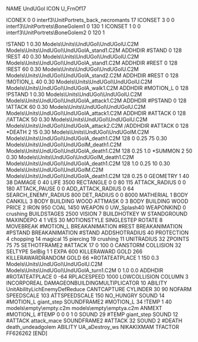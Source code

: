 NAME UndUGol
ICON U_FrnOf17

ICONEX 0 0 interf3\UnitPortrets\_back_necromants 17
ICONSET 3 0 0 interf3\UnitPortrets\BoneGolem1 0 130 1
ICONSET 1 0 0 interf3\UnitPortrets\BoneGolem2 0 120 1

!STAND          1 0.30  Models\Units\UndUGol\UndUGolU.C2M Models\Units\UndUGol\UndUGolA_stand1.C2M
ADDHDIR #STAND 0 128
!REST          40 0.30  Models\Units\UndUGol\UndUGolU.C2M Models\Units\UndUGol\UndUGolA_stand1.C2M
ADDHDIR #REST 0 128
!REST          60 0.30  Models\Units\UndUGol\UndUGolU.C2M Models\Units\UndUGol\UndUGolA_stand2.C2M
ADDHDIR #REST 0 128
!MOTION_L      40 0.30  Models\Units\UndUGol\UndUGolU.C2M Models\Units\UndUGol\UndUGolA_walk1.C2M
ADDHDIR #MOTION_L 0 128
!PSTAND        1  0.30  Models\Units\UndUGol\UndUGolU.C2M Models\Units\UndUGol\UndUGolA_attack1.C2M
ADDHDIR #PSTAND 0 128 
!ATTACK        60 0.30  Models\Units\UndUGol\UndUGolU.C2M Models\Units\UndUGol\UndUGolA_attack1.C2M
ADDHDIR #ATTACK 0 128
/!ATTACK        50 0.30  Models\Units\UndUGol\UndUGolU.C2M Models\Units\UndUGol\UndUGolA_attack2.C2M
/ADDHDIR #ATTACK 0 128
*DEATH       2  15 0.30 Models\Units\UndUGol\UndUGolM.C2M Models\Units\UndUGol\UndUGolA_death1.C2M 128 0 0.25 75 0.30  Models\Units\UndUGol\UndUGolM_death1.C2M Models\Units\UndUGol\UndUGolA_death1.C2M 128 0.25 1.0
*SUMMON      2  50 0.30 Models\Units\UndUGol\UndUGolM_death1.C2M Models\Units\UndUGol\UndUGolA_death1.C2M 128 1.0 0.25 10 0.30 Models\Units\UndUGol\UndUGolM.C2M Models\Units\UndUGol\UndUGolA_death1.C2M 128 0.25 0
GEOMETRY 1 40 38
DAMAGE   0 40
LIFE     3500
RECTANGLE 0 0 80 115
ATTACK_RADIUS 0 0 180
ATTACK_PAUSE 0 0
ADD_ATTACK_RADIUS 0 64
SEARCH_ENEMY_RADIUS 800
DET_RADIUS 0 0 8000
MATHERIAL 1 BODY
CANKILL 3 BODY BUILDING WOOD
ATTMASK 0 3 BODY BUILDING WOOD
PRICE 2 IRON 950 COAL 1450
WEAPON 0 UW_Splash40
WEAPONKIND 0 crushing
BUILDSTAGES 2500
VISION 7
BUILDHOTKEY		W
STANDGROUND
MAXINDEPO 4 1
VES 30
MOTIONSTYLE SINGLESTEP
ROTATE 8
MOVEBREAK #MOTION_L
BREAKANIMATION #REST
BREAKANIMATION #PSTAND
BREAKANIMATION #STAND
ADDSHOTRADIUS 40
PROTECTION 4 chopping 14 magical 15 piercing 19 crushing 11
UNITRADIUS 32
ZPOINTS 75 75
SETHOTFRAME2 #ATTACK 17 0 100 0
CANSTORM
COLLISION 32
SELTYPE SelBig 1 1
EXPA 			600
KILLERAWARD             GOLD 266
KILLERAWARDRANDOM       GOLD 66
*ROTATEATPLACE      1 150 0.3 Models\Units\UndUGol\UndUGolU.C2M Models\Units\UndUGol\UndUGolA_turn1.C2M 0 1.0 0.0
ADDHDIR #ROTATEATPLACE 0 -64
RPLACESPEED         1000
LOWCOLLISION
COLUMN 3
INCORPOREAL
DAMAGEONBUILDINGMULTIPLICATOR 10
ABILITY             UnitAbilityLichEnemyDefReduce
CANTCAPTURE
CYLINDER 30 90
NOFARM
SPEEDSCALE 103
ATTSPEEDSCALE 150
NO_HUNGRY
SOUND 14 #MOTION_L giant_step
SOUNDFRAME2 #MOTION_L 34
!TEMP  1 40 models\empty\empty.c2m models\empty\emptya.c2m
ANMEXT #MOTION_L #TEMP 0 0 0 1 0
SOUND 29 #TEMP giant_step
SOUND 12 #ATTACK attack_mace
SOUNDFRAME2 #ATTACK 32
SOUND 2 #DEATH death_undeadgolem
ABILITY UA_aDestroy_ws
NIKAKIXMAM
TFACTOR FF626262
[END]
